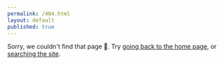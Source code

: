 ```yaml
---
permalink: /404.html
layout: default
published: true
---
```


Sorry, we couldn't find that page 🤷. Try [going back to the home page](/), or [searching the site](https://duckduckgo.com/?q=site%3Auncomplicated.systems).
